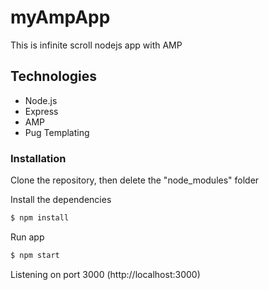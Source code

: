 # myAmpApp
This is infinite scroll nodejs app with AMP 

## Technologies
* Node.js
* Express
* AMP
* Pug Templating

### Installation

Clone the repository,
then delete the "node_modules" folder

Install the dependencies

```sh
$ npm install
```
Run app

```sh
$ npm start
```
Listening on port 3000
(http://localhost:3000)
